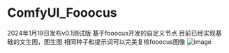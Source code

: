 ﻿# ComfyUI_Fooocus
 2024年1月19日发布v0.1测试版
基于fooocus开发的自定义节点
目前已经实现基础的文生图，图生图
相同种子和提示词可以完美复核fooocus图像
![image](https://github.com/17Retoucher/ComfyUI_Fooocus/assets/155690734/1210e3c6-2a3e-456e-b528-b20d3b75e8cf)
